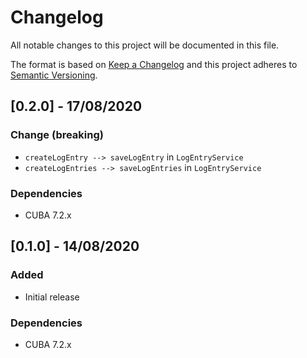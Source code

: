 # Changelog
All notable changes to this project will be documented in this file.

The format is based on [Keep a Changelog](http://keepachangelog.com/en/1.0.0/)
and this project adheres to [Semantic Versioning](http://semver.org/spec/v2.0.0.html).

## [0.2.0] - 17/08/2020

### Change (breaking)
- `createLogEntry --> saveLogEntry` in `LogEntryService`
- `createLogEntries --> saveLogEntries` in `LogEntryService`

### Dependencies
- CUBA 7.2.x

## [0.1.0] - 14/08/2020

### Added
- Initial release

### Dependencies
- CUBA 7.2.x
